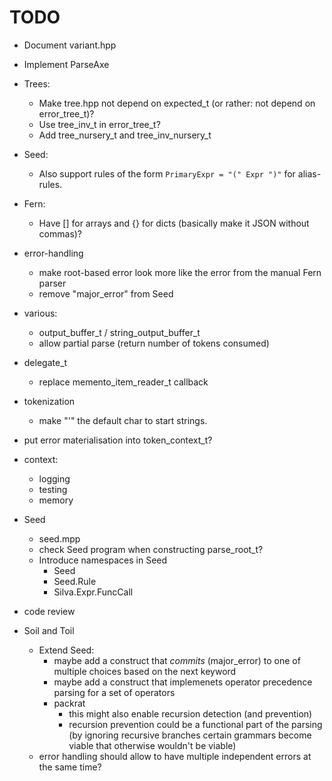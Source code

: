 # TODO

* Document variant.hpp

* Implement ParseAxe

* Trees:
    * Make tree.hpp not depend on expected_t (or rather: not depend on error_tree_t)?
    * Use tree_inv_t in error_tree_t?
    * Add tree_nursery_t and tree_inv_nursery_t

* Seed:
    * Also support rules of the form `PrimaryExpr = "(" Expr ")"` for alias-rules.

* Fern:
    * Have [] for arrays and {} for dicts (basically make it JSON without commas)?

* error-handling
    * make root-based error look more like the error from the manual Fern parser
    * remove "major_error" from Seed

* various:
    * output_buffer_t / string_output_buffer_t
    * allow partial parse (return number of tokens consumed)

* delegate_t
    * replace memento_item_reader_t callback

* tokenization
    * make "'" the default char to start strings.

* put error materialisation into token_context_t?

* context:
    * logging
    * testing
    * memory

* Seed
    * seed.mpp
    * check Seed program when constructing parse_root_t?
    * Introduce namespaces in Seed
        * Seed
        * Seed.Rule
        * Silva.Expr.FuncCall

* code review

* Soil and Toil
    * Extend Seed:
        * maybe add a construct that *commits* (major_error) to one of multiple choices
          based on the next keyword
        * maybe add a construct that implemenets operator precedence parsing for a set
          of operators
        * packrat
            * this might also enable recursion detection (and prevention)
            * recursion prevention could be a functional part of the parsing
              (by ignoring recursive branches certain grammars become viable that
              otherwise wouldn't be viable)
    * error handling should allow to have multiple independent errors at the same time?
